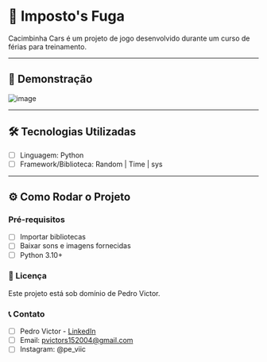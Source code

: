 # 📌 Imposto's Fuga

Cacimbinha Cars é um projeto de jogo desenvolvido durante um curso de férias para treinamento.

---

## 🚀 Demonstração

![image](https://github.com/user-attachments/assets/b36a96a2-6cc4-40d2-bf00-64bb6ec7f3e2)

---

## 🛠️ Tecnologias Utilizadas

- [ ] Linguagem: Python
- [ ] Framework/Biblioteca: Random | Time | sys
      
---

## ⚙️ Como Rodar o Projeto

### Pré-requisitos

- [ ] Importar bibliotecas
- [ ] Baixar sons e imagens fornecidas
- [ ] Python 3.10+

### 📄 Licença

Este projeto está sob domínio de Pedro Victor.

### 📞 Contato

- [ ] Pedro Victor - [LinkedIn](https://www.linkedin.com/in/pedro-victor-8674b622a/)
- [ ] Email: pvictors152004@gmail.com
- [ ] Instagram: @pe_viic
